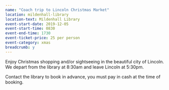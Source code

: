 ```yaml
---
name: "Coach trip to Lincoln Christmas Market"
location: mildenhall-library
location-text: Mildenhall Library
event-start-date: 2019-12-05
event-start-time: 0830
event-end-time: 1730
event-ticket-price: 25 per person
event-category: xmas
breadcrumb: y
---
```


Enjoy Christmas shopping and/or sightseeing in the beautiful city of Lincoln. We depart from the library at 8:30am and leave Lincoln at 5:30pm.

Contact the library to book in advance, you must pay in cash at the time of booking.
